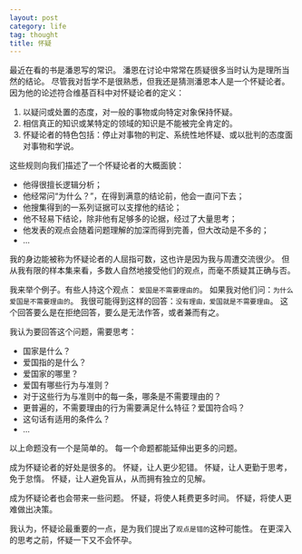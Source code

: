 ```yaml
---
layout: post
category: life
tag: thought
title: 怀疑
---
```


最近在看的书是潘恩写的常识。
潘恩在讨论中常常在质疑很多当时认为是理所当然的结论。
尽管我对哲学不是很熟悉，但我还是猜测潘恩本人是一个怀疑论者。
因为他的论述符合维基百科中对怀疑论者的定义：

1. 以疑问或处置的态度，对一般的事物或向特定对象保持怀疑。
2. 相信真正的知识或某特定的领域的知识是不能被完全肯定的。
3. 怀疑论者的特色包括：停止对事物的判定、系统性地怀疑、或以批判的态度面对事物和学说。

这些规则向我们描述了一个怀疑论者的大概面貌：

- 他得很擅长逻辑分析；
- 他经常问“为什么？”，在得到满意的结论前，他会一直问下去；
- 他搜集得到的一系列证据可以支撑他的结论；
- 他不轻易下结论，除非他有足够多的论据，经过了大量思考；
- 他发表的观点会随着问题理解的加深而得到完善，但大改动是不多的；
- ...

我的身边能被称为怀疑论者的人屈指可数，这也许是因为我与周遭交流很少。
但从我有限的样本集来看，多数人自然地接受他们的观点，而毫不质疑其正确与否。

我来举个例子。有些人持这个观点： `爱国是不需要理由的`。
如果我对他们问：`为什么爱国是不需要理由的`。
我很可能得到这样的回答：`没有理由，爱国就是不需要理由`。
这个回答要么是在拒绝回答，要么是无法作答，或者兼而有之。

我认为要回答这个问题，需要思考：

- 国家是什么？
- 爱国指的是什么？
- 爱国家的哪里？
- 爱国有哪些行为与准则？
- 对于这些行为与准则中的每一条，哪条是不需要理由的？
- 更普遍的，不需要理由的行为需要满足什么特征？爱国符合吗？
- 这句话有适用的条件么？
- ...

以上命题没有一个是简单的。
每一个命题都能延伸出更多的问题。

成为怀疑论者的好处是很多的。
怀疑，让人更少犯错。
怀疑，让人更勤于思考，免于怠惰。
怀疑，让人避免盲从，从而拥有独立的见解。

成为怀疑论者也会带来一些问题。
怀疑，将使人耗费更多时间。
怀疑，将使人更难做出决策。

我认为，怀疑论最重要的一点，是为我们提出了`观点是错的`这种可能性。
在更深入的思考之前，怀疑一下又不会怀孕。
